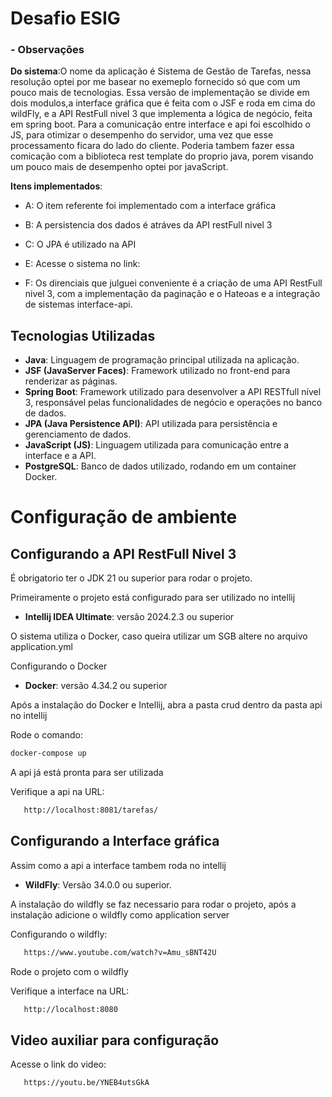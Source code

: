 # Desafio ESIG

### - **Observações**

**Do sistema**:O  nome da aplicação é Sistema de Gestão de Tarefas, nessa resolução optei por me basear no exemeplo fornecido só que com um pouco mais de tecnologias. Essa versão de implementação se divide em dois modulos,a interface gráfica que é feita com o JSF e roda em cima do wildFly, e a API RestFull nivel 3 que implementa a lógica de negócio, feita em spring boot. Para a comunicação entre interface e api foi escolhido o JS, para otimizar o desempenho do servidor, uma vez que esse processamento ficara do lado do cliente. Poderia tambem fazer essa comicação com a biblioteca rest template do proprio java, porem visando um pouco mais de desempenho optei por javaScript.

**Itens implementados**:

- A: O item referente foi implementado com a interface gráfica

- B: A persistencia dos dados é atráves da API restFull nivel 3

- C: O JPA é utilizado na API

- E: Acesse o sistema no link:

- F: Os direnciais que julguei conveniente é a criação de uma API RestFull nivel 3, com a implementação da paginação e o Hateoas e a integração de sistemas interface-api.


## Tecnologias Utilizadas

- **Java**: Linguagem de programação principal utilizada na aplicação.
- **JSF (JavaServer Faces)**: Framework utilizado no front-end para renderizar as páginas.
- **Spring Boot**: Framework utilizado para desenvolver a API RESTfull nível 3, responsável pelas funcionalidades de negócio e operações no banco de dados.
- **JPA (Java Persistence API)**: API utilizada para persistência e gerenciamento de dados.
- **JavaScript (JS)**: Linguagem utilizada para comunicação entre a interface e a API.
- **PostgreSQL**: Banco de dados utilizado, rodando em um container Docker.

# Configuração de ambiente


## Configurando a API RestFull Nivel 3

É obrigatorio ter o JDK 21 ou superior para rodar o projeto.

Primeiramente o projeto está configurado para ser utilizado no intellij

- **Intellij IDEA Ultimate**: versão 2024.2.3 ou superior

O sistema utiliza o Docker, caso queira utilizar um SGB altere no arquivo application.yml

Configurando o Docker

- **Docker**: versão 4.34.2 ou superior

Após a instalação do Docker e Intellij, abra a pasta crud dentro da pasta api no intellij

Rode o comando:

```bash
docker-compose up
```
A api já está pronta para ser utilizada

Verifique a api na URL:
 ````bash
    http://localhost:8081/tarefas/
  ````

## Configurando a Interface gráfica

Assim como a api a interface tambem roda no intellij

- **WildFly**: Versão 34.0.0 ou superior.

A instalação do wildfly se faz necessario para rodar o projeto, após a instalação adicione o wildfly como application server

Configurando o wildfly:
 ````bash
    https://www.youtube.com/watch?v=Amu_sBNT42U
  ````

Rode o projeto com o wildfly

Verifique a interface na URL:
 ````bash
    http://localhost:8080
  ````

## Video auxiliar para configuração

Acesse o link do video:

 ````bash
    https://youtu.be/YNEB4utsGkA
  ````
